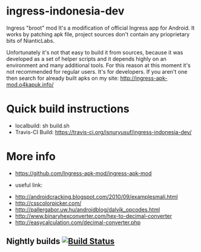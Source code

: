 ingress-indonesia-dev
=====================
Ingress "broot" mod
It's a modification of official Ingress app for Android. It works by patching apk file, project sources don't contain any prioprietary bits of NianticLabs.

Unfortunately it's not that easy to build it from sources, because it was developed as a set of helper scripts and it depends highly on an environment and many additional tools. For this reason at this moment it's not recommended for regular users. It's for developers. If you aren't one then search for already built apks on my site: http://ingress-apk-mod.o4kapuk.info/


Quick build instructions
==================

- localbuild: sh build.sh
- Travis-CI Build: https://travis-ci.org/isnuryusuf/ingress-indonesia-dev/



More info
==================
- https://github.com/Ingress-apk-mod/ingress-apk-mod

* useful link:
- http://androidcracking.blogspot.com/2010/09/examplesmali.html
- http://csscolorpicker.com/
- http://pallergabor.uw.hu/androidblog/dalvik_opcodes.html
- http://www.binaryhexconverter.com/hex-to-decimal-converter
- http://easycalculation.com/decimal-converter.php


Nightly builds [![Build Status](https://travis-ci.org/DeKaN/ingress-apk-mod.png?branch=master)](https://travis-ci.org/isnuryusuf/ingress-indonesia-dev)
------------------------


